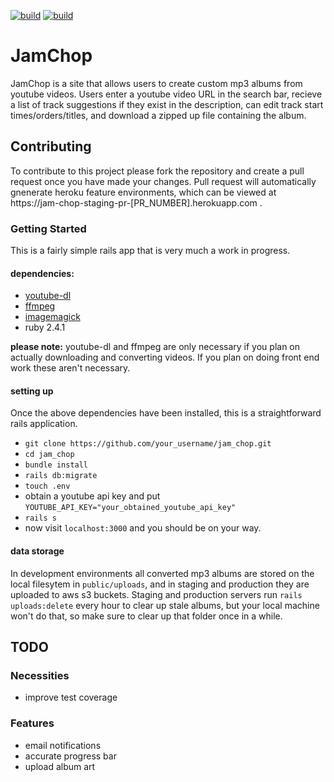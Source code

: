 [![build](https://circleci.com/gh/AGarrow/jam_chop/tree/master.svg?style=shield)](https://circleci.com/gh/AGarrow/jam_chop/tree/master)
[![build](https://s3.amazonaws.com/jam-chop-staging/status.svg)](https://circleci.com/gh/AGarrow/jam_chop/tree/master)

# JamChop

JamChop is a site that allows users to create custom mp3 albums from youtube videos. Users enter a youtube video URL in the search bar, recieve a list of track suggestions if they exist in the description, can edit track start times/orders/titles, and download a zipped up file containing the album.


## Contributing

To contribute to this project please fork the repository and create a pull request once you have made your changes. Pull request will automatically gnenerate heroku feature environments, which can be viewed at https://jam-chop-staging-pr-[PR_NUMBER].herokuapp.com .

### Getting Started

This is a fairly simple rails app that is very much a work in progress. 

#### dependencies:

* [youtube-dl](https://rg3.github.io/youtube-dl/download.html)
* [ffmpeg](https://www.ffmpeg.org/)
* [imagemagick](https://www.imagemagick.org/script/index.php)
* ruby 2.4.1

__please note:__ youtube-dl and ffmpeg are only necessary if you plan on actually downloading and converting videos. If you plan on doing front end work these aren't necessary.

#### setting up

Once the above dependencies have been installed, this is a straightforward rails application.
* `git clone https://github.com/your_username/jam_chop.git`
* `cd jam_chop`
* `bundle install`
* `rails db:migrate`
* `touch .env`
* obtain a youtube api key and put `YOUTUBE_API_KEY="your_obtained_youtube_api_key"`
* `rails s`
* now visit `localhost:3000` and you should be on your way.

#### data storage

In development environments all converted mp3 albums are stored on the local filesytem in `public/uploads`, and in staging and production they are uploaded to aws s3 buckets. Staging and production servers run `rails uploads:delete` every hour to clear up stale albums, but your local machine won't do that, so make sure to clear up that folder once in a while.

## TODO

### Necessities
* improve test coverage

### Features
* email notifications
* accurate progress bar
* upload album art
